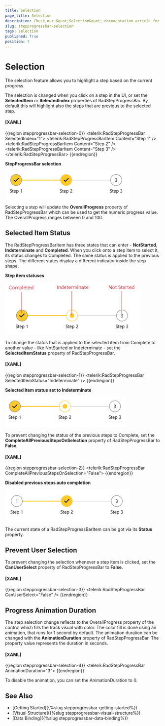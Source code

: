 ```yaml
---
title: Selection
page_title: Selection
description: Check our &quot;Selection&quot; documentation article for the RadStepProgressBar control.
slug: stepprogressbar-selection
tags: selection
published: True
position: 7
---
```


# Selection

The selection feature allows you to highlight a step based on the current progress.

The selection is changed when you click on a step in the UI, or set the __SelectedItem__ or __SelectedIndex__ properties of RadStepProgressBar. By default this will highlight also the steps that are previous to the selected step.

#### __[XAML]__
{{region stepprogressbar-selection-0}}
	<telerik:RadStepProgressBar SelectedIndex="1">
		<telerik:RadStepProgressBarItem Content="Step 1" />
		<telerik:RadStepProgressBarItem Content="Step 2" />
		<telerik:RadStepProgressBarItem Content="Step 3" />
	</telerik:RadStepProgressBar>
{{endregion}}  
		
__StepProgressBar selection__  

![WPF RadStepProgressBar Selection](images/stepprogressbar-selection-0.png)		

Selecting a step will update the __OverallProgress__ property of RadStepProgressBar which can be used to get the numeric progress value. The OverallProgress ranges between 0 and 100.

## Selected Item Status

The RadStepProgressBarItem has three states that can enter - __NotStarted__, __Indeterminate__ and __Completed__. When you click onto a step item to select it, its status changes to Completed. The same status is applied to the previous steps. The different states display a different indicator inside the step shape.

__Step item statuses__  

![WPF RadStepProgressBar Selected Item Status](images/stepprogressbar-selection-1.png)

To change the status that is applied to the selected item from Complete to another value - like NotStarted or Indeterminate - set the __SelectedItemStatus__ property of RadStepProgressBar.

#### __[XAML]__
{{region stepprogressbar-selection-1}}
	<telerik:RadStepProgressBar SelectedItemStatus="Indeterminate" />
{{endregion}} 

__Selected item status set to Indeterminate__  

![WPF RadStepProgressBar Selected Item Status Set to Indeterminate](images/stepprogressbar-selection-2.png)

To prevent changing the status of the previous steps to Complete, set the __CompleteAllPreviousStepsOnSelection__ property of RadStepProgressBar to __False__.

#### __[XAML]__
{{region stepprogressbar-selection-2}}
	<telerik:RadStepProgressBar CompleteAllPreviousStepsOnSelection="False">
{{endregion}} 

__Disabled previous steps auto completion__  

![WPF RadStepProgressBar Disabled Previous Steps Auto Completion](images/stepprogressbar-selection-3.png)

The current state of a RadStepProgressBarItem can be got via its __Status__ property.

## Prevent User Selection

To prevent changing the selection whenever a step item is clicked, set the __CanUserSelect__ property of RadStepProgressBar to __False__.

#### __[XAML]__
{{region stepprogressbar-selection-3}}
	<telerik:RadStepProgressBar CanUserSelect="False" />
{{endregion}} 

## Progress Animation Duration

The step selection change reflects to the OverallProgress property of the control which fills the track visual with color. The color fill is done using an animation, that runs for 1 second by default. The animation duration can be changed with the __AnimationDuration__ property of RadStepProgressBar. The property value represents the duration in seconds.

#### __[XAML]__
{{region stepprogressbar-selection-4}}
	<telerik:RadStepProgressBar AnimationDuration="3">
{{endregion}} 

To disable the animation, you can set the AnimationDuration to 0.

## See Also  
 * [Getting Started]({%slug stepprogressbar-getting-started%})
 * [Visual Structure]({%slug stepprogressbar-visual-structure%})
 * [Data Binding]({%slug stepprogressbar-data-binding%})

